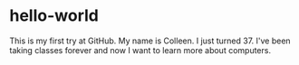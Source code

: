 # hello-world
This is my first try at GitHub.
My name is Colleen. I just turned 37. I've been taking classes forever and now I want to learn more about computers.
